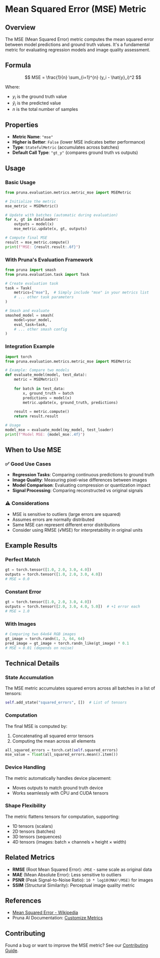 # Mean Squared Error (MSE) Metric

## Overview

The MSE (Mean Squared Error) metric computes the mean squared error between model predictions and ground truth values. It's a fundamental metric for evaluating regression models and image quality assessment.

## Formula

$$
MSE = \frac{1}{n} \sum_{i=1}^{n} (y_i - \hat{y}_i)^2
$$

Where:
- $y_i$ is the ground truth value
- $\hat{y}_i$ is the predicted value
- $n$ is the total number of samples

## Properties

- **Metric Name**: `"mse"`
- **Higher is Better**: `False` (lower MSE indicates better performance)
- **Type**: `StatefulMetric` (accumulates across batches)
- **Default Call Type**: `"gt_y"` (compares ground truth vs outputs)

## Usage

### Basic Usage

```python
from pruna.evaluation.metrics.metric_mse import MSEMetric

# Initialize the metric
mse_metric = MSEMetric()

# Update with batches (automatic during evaluation)
for x, gt in dataloader:
    outputs = model(x)
    mse_metric.update(x, gt, outputs)

# Compute final MSE
result = mse_metric.compute()
print(f"MSE: {result.result:.6f}")
```

### With Pruna's Evaluation Framework

```python
from pruna import smash
from pruna.evaluation.task import Task

# Create evaluation task
task = Task(
    metrics=["mse"],  # Simply include "mse" in your metrics list
    # ... other task parameters
)

# Smash and evaluate
smashed_model = smash(
    model=your_model,
    eval_task=task,
    # ... other smash config
)
```

### Integration Example

```python
import torch
from pruna.evaluation.metrics.metric_mse import MSEMetric

# Example: Compare two models
def evaluate_model(model, test_data):
    metric = MSEMetric()
    
    for batch in test_data:
        x, ground_truth = batch
        predictions = model(x)
        metric.update(x, ground_truth, predictions)
    
    result = metric.compute()
    return result.result

# Usage
model_mse = evaluate_model(my_model, test_loader)
print(f"Model MSE: {model_mse:.4f}")
```

## When to Use MSE

### ✅ Good Use Cases

- **Regression Tasks**: Comparing continuous predictions to ground truth
- **Image Quality**: Measuring pixel-wise differences between images
- **Model Comparison**: Evaluating compression or quantization impact
- **Signal Processing**: Comparing reconstructed vs original signals

### ⚠️ Considerations

- MSE is sensitive to outliers (large errors are squared)
- Assumes errors are normally distributed
- Same MSE can represent different error distributions
- Consider using RMSE (√MSE) for interpretability in original units

## Example Results

### Perfect Match
```python
gt = torch.tensor([1.0, 2.0, 3.0, 4.0])
outputs = torch.tensor([1.0, 2.0, 3.0, 4.0])
# MSE = 0.0
```

### Constant Error
```python
gt = torch.tensor([1.0, 2.0, 3.0, 4.0])
outputs = torch.tensor([2.0, 3.0, 4.0, 5.0])  # +1 error each
# MSE = 1.0
```

### With Images
```python
# Comparing two 64x64 RGB images
gt_image = torch.randn(1, 3, 64, 64)
pred_image = gt_image + torch.randn_like(gt_image) * 0.1
# MSE ≈ 0.01 (depends on noise)
```

## Technical Details

### State Accumulation

The MSE metric accumulates squared errors across all batches in a list of tensors:

```python
self.add_state("squared_errors", [])  # List of tensors
```

### Computation

The final MSE is computed by:
1. Concatenating all squared error tensors
2. Computing the mean across all elements

```python
all_squared_errors = torch.cat(self.squared_errors)
mse_value = float(all_squared_errors.mean().item())
```

### Device Handling

The metric automatically handles device placement:
- Moves outputs to match ground truth device
- Works seamlessly with CPU and CUDA tensors

### Shape Flexibility

The metric flattens tensors for computation, supporting:
- 1D tensors (scalars)
- 2D tensors (batches)
- 3D tensors (sequences)
- 4D tensors (images: batch × channels × height × width)

## Related Metrics

- **RMSE** (Root Mean Squared Error): `√MSE` - same scale as original data
- **MAE** (Mean Absolute Error): Less sensitive to outliers
- **PSNR** (Peak Signal-to-Noise Ratio): `10 * log10(MAX²/MSE)` for images
- **SSIM** (Structural Similarity): Perceptual image quality metric

## References

- [Mean Squared Error - Wikipedia](https://en.wikipedia.org/wiki/Mean_squared_error)
- Pruna AI Documentation: [Customize Metrics](https://docs.pruna.ai/en/stable/docs_pruna/user_manual/customize_metric.html)

## Contributing

Found a bug or want to improve the MSE metric? See our [Contributing Guide](../../CONTRIBUTING.md).
